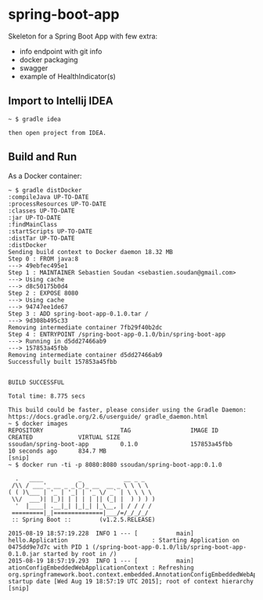 # spring-boot-app

Skeleton for a Spring Boot App with few extra: 
- info endpoint with git info
- docker packaging
- swagger
- example of HealthIndicator(s)

## Import to Intellij IDEA

	~ $ gradle idea

	then open project from IDEA.

## Build and Run

As a Docker container:

    ~ $ gradle distDocker
    :compileJava UP-TO-DATE
    :processResources UP-TO-DATE
    :classes UP-TO-DATE
    :jar UP-TO-DATE
    :findMainClass
    :startScripts UP-TO-DATE
    :distTar UP-TO-DATE
    :distDocker
    Sending build context to Docker daemon 18.32 MB
    Step 0 : FROM java:8
    ---> 49ebfec495e1
    Step 1 : MAINTAINER Sebastien Soudan <sebastien.soudan@gmail.com>
    ---> Using cache
    ---> d8c50175b0d4
    Step 2 : EXPOSE 8080
    ---> Using cache
    ---> 94747ee1de67
    Step 3 : ADD spring-boot-app-0.1.0.tar /
    ---> 9d308b495c33
    Removing intermediate container 7fb29f40b2dc
    Step 4 : ENTRYPOINT /spring-boot-app-0.1.0/bin/spring-boot-app
    ---> Running in d5dd27466ab9
    ---> 157853a45fbb
    Removing intermediate container d5dd27466ab9
    Successfully built 157853a45fbb
    
    
    BUILD SUCCESSFUL
    
    Total time: 8.775 secs
    
    This build could be faster, please consider using the Gradle Daemon: https://docs.gradle.org/2.6/userguide/ gradle_daemon.html
    ~ $ docker images
    REPOSITORY                      TAG                 IMAGE ID            CREATED             VIRTUAL SIZE
    ssoudan/spring-boot-app         0.1.0               157853a45fbb        10 seconds ago      834.7 MB
    [snip]
    ~ $ docker run -ti -p 8080:8080 ssoudan/spring-boot-app:0.1.0

      .   ____          _            __ _ _
     /\\ / ___'_ __ _ _(_)_ __  __ _ \ \ \ \
    ( ( )\___ | '_ | '_| | '_ \/ _` | \ \ \ \
     \\/  ___)| |_)| | | | | || (_| |  ) ) ) )
      '  |____| .__|_| |_|_| |_\__, | / / / /
     =========|_|==============|___/=/_/_/_/
     :: Spring Boot ::        (v1.2.5.RELEASE)

    2015-08-19 18:57:19.228  INFO 1 --- [           main] hello.Application                        : Starting Application on 0475dd9e7d7c with PID 1 (/spring-boot-app-0.1.0/lib/spring-boot-app-0.1.0.jar started by root in /)
    2015-08-19 18:57:19.293  INFO 1 --- [           main] ationConfigEmbeddedWebApplicationContext : Refreshing org.springframework.boot.context.embedded.AnnotationConfigEmbeddedWebApplicationContext@61009542: startup date [Wed Aug 19 18:57:19 UTC 2015]; root of context hierarchy
    [snip]

